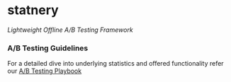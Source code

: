 # statnery
_Lightweight Offline A/B Testing Framework_

### A/B Testing Guidelines
For a detailed dive into underlying statistics and offered functionality refer our [A/B Testing Playbook](Plabook.md)